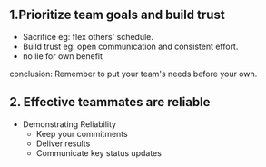 ## 1.Prioritize team goals and build trust

+ Sacrifice eg: flex others' schedule.
+ Build trust eg: open communication and consistent effort.
+ no lie for own benefit

conclusion: Remember to put your team's needs before your own.


## 2. Effective teammates are reliable

+ Demonstrating Reliability
  + Keep your commitments
  + Deliver results
  + Communicate key status updates
